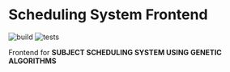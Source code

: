 # Scheduling System Frontend

![build](https://github.com/mrdcvlsc/scheduling-system-frontend/actions/workflows/build.yml/badge.svg)
![tests](https://github.com/mrdcvlsc/scheduling-system-frontend/actions/workflows/tests.yml/badge.svg)

Frontend for **SUBJECT SCHEDULING SYSTEM USING GENETIC ALGORITHMS**